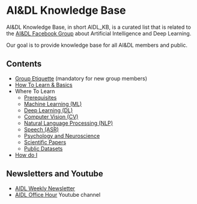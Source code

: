 # AI&DL Knowledge Base

AI&DL Knowledge Base, in short AIDL_KB, is a curated list that is related to the [AI&DL Facebook Group](https://www.facebook.com/groups/DeepNetGroup/) about Artificial Intelligence and Deep Learning.

Our goal is to provide knowledge base for all AI&DL members and public.

## Contents

* [Group Etiquette](FB.md) (mandatory for new group members)
* [How To Learn & Basics](BAS.md)
* Where To Learn
  * [Prerequisites](KB/PRE.md)
  * [Machine Learning (ML)](KB/ML.md)
  * [Deep Learning (DL)](KB/DL.md)
  * [Computer Vision (CV)](KB/CV.md)
  * [Natural Language Processing (NLP)](KB/NLP.md)
  * [Speech (ASR)](KB/ASR.md)
  * [Psychology and Neuroscience](KB/NEU.md)
  * [Scientific Papers](KB/SCI.md)
  * [Public Datasets](KB/DAT.md)
* [How do I](HOW.md)

<!---
**TODO: include Comparing Resources**
How do you compare different resources on machine learning and deep learning? There's an [Arthur Chan's article](http://thegrandjanitor.com/2016/08/15/learning-deep-learning-my-top-five-resource/) that's comparing different resources and their prerequisites. YerevaNN Lab has made [A guide to Deep Learning](http://yerevann.com/a-guide-to-deep-learning/) that is very handy for learning because all concepts are ranked by its difficulty. There also exists [A16Z AI playbook](http://aiplaybook.a16z.com/docs/reference/links), a list that completes the lists before, placing more focus on AI. [Reddit's Machine Learning FAQ](https://www.reddit.com/r/MachineLearning/wiki/index) has another list of great resources.
-->

## Newsletters and Youtube

* [AIDL Weekly Newsletter](http://aidl.io/)
* [AIDL Office Hour](https://www.youtube.com/channel/UC3YM5TEbSqIpFGH85d6gjKg) Youtube channel
